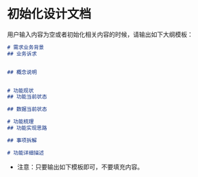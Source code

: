 
# 初始化设计文档

用户输入内容为空或者初始化相关内容的时候，请输出如下大纲模板：

```markdown
# 需求业务背景
## 业务诉求


## 概念说明


# 功能现状
## 功能当前状态

## 数据当前状态

# 功能梳理
## 功能实现思路

## 事项拆解

# 功能详细描述


```

- 注意：只要输出如下模板即可，不要填充内容。
